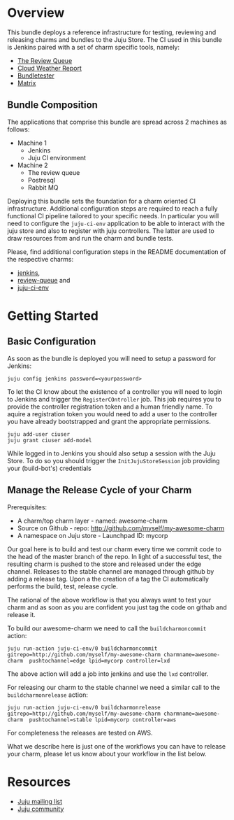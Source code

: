 <!--
  Licensed to the Apache Software Foundation (ASF) under one or more
  contributor license agreements.  See the NOTICE file distributed with
  this work for additional information regarding copyright ownership.
  The ASF licenses this file to You under the Apache License, Version 2.0
  (the "License"); you may not use this file except in compliance with
  the License.  You may obtain a copy of the License at

       http://www.apache.org/licenses/LICENSE-2.0

  Unless required by applicable law or agreed to in writing, software
  distributed under the License is distributed on an "AS IS" BASIS,
  WITHOUT WARRANTIES OR CONDITIONS OF ANY KIND, either express or implied.
  See the License for the specific language governing permissions and
  limitations under the License.
-->
# Overview

This bundle deploys a reference infrastructure for testing, reviewing and releasing charms and bundles to the Juju Store. The CI used in this bundle is Jenkins paired with a set of charm specific tools, namely:

  * [The Review Queue][]
  * [Cloud Weather Report][]
  * [Bundletester][]
  * [Matrix][]

[The Review Queue]: https://github.com/juju-solutions/review-queue
[Cloud Weather Report]: https://github.com/juju-solutions/cloud-weather-report
[Bundletester]: https://github.com/juju-solutions/bundletester
[Matrix]: https://github.com/juju-solutions/matrix


## Bundle Composition

The applications that comprise this bundle are spread across 2 machines as follows:

  * Machine 1
    * Jenkins
    * Juju CI environment
  * Machine 2
    * The review queue
    * Postresql
    * Rabbit MQ

Deploying this bundle sets the foundation for a charm oriented CI infrastructure. Additional configuration steps are required to reach a fully functional CI pipeline tailored to your specific needs. In particular you will need to configure the `juju-ci-env` application to be able to interact with the juju store and also to register with juju controllers. The latter are used to draw resources from and run the charm and bundle tests.

Please, find additional configuration steps in the README documentation of the respective charms:

  * [jenkins][],
  * [review-queue][] and
  * [juju-ci-env][]

[jenkins]: [https://jujucharms.com/jenkins/xenial/1]
[review-queue]: [https://jujucharms.com/u/juju-solutions/review-queue/26]
[juju-ci-env]: [https://jujucharms.com/u/kos.tsakalozos/juju-ci-env/4]


# Getting Started

## Basic Configuration

As soon as the bundle is deployed you will need to setup a password for Jenkins:

    juju config jenkins password=<yourpassword>

To let the CI know about the existence of a controller you will need to login to Jenkins and trigger the `RegisterCOntroller` job. This job requires you to provide the controller registration token and a human friendly name. To aquire a registration token you would need to add a user to the controller you have already bootstrapped and grant the appropriate permissions.

    juju add-user ciuser
    juju grant ciuser add-model

While logged in to Jenkins you should also setup a session with the Juju Store. To do so you should trigger the `InitJujuStoreSession` job providing your (build-bot's) credentials


## Manage the Release Cycle of your Charm

Prerequisites:
  * A charm/top charm layer - named: awesome-charm
  * Source on Github - repo: http://github.com/myself/my-awesome-charm
  * A namespace on Juju store - Launchpad ID: mycorp

Our goal here is to build and test our charm every time we commit code to the head of the master branch of the repo. In light of a successful test, the resulting charm is pushed to the store and released under the edge channel. Releases to the stable channel are managed through github by adding a release tag. Upon a the creation of a tag the CI automatically performs the build, test, release cycle.

The rational of the above workflow is that you always want to test your charm and as soon as you are confident you just tag the code on githab and release it.

To build our awesome-charm we need to call the `buildcharmoncommit` action:

    juju run-action juju-ci-env/0 buildcharmoncommit gitrepo=http://github.com/myself/my-awesome-charm charmname=awesome-charm  pushtochannel=edge lpid=mycorp controller=lxd

The above action will add a job into jenkins and use the `lxd` controller.

For releasing our charm to the stable channel we need a similar call to the `buildcharmonrelease` action:

    juju run-action juju-ci-env/0 buildcharmonrelease gitrepo=http://github.com/myself/my-awesome-charm charmname=awesome-charm  pushtochannel=stable lpid=mycorp controller=aws

For completeness the releases are tested on AWS.

What we describe here is just one of the workflows you can have to release your charm, please let us know about your workflow in the list below.

# Resources

- [Juju mailing list](https://lists.ubuntu.com/mailman/listinfo/juju)
- [Juju community](https://jujucharms.com/community)
